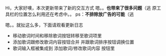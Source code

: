 ﻿Hi，大家好噢，本次更新带来了新的交互方式
嗯。。**也带来了很多问题**（逃
原工具栏的位置怎么利用还在考虑中。。
ps：**不排除放广告的可能**（逃  
  
嗯。。就扯这么多，下面请观看更新日志  
  
* 移动歌词时间和移除歌词按钮转移至歌词项里
* 添加歌词跟修改歌词内容按钮合并
  并跟歌词排序按钮调换位置
* 歌词输入框被集成到 添加歌词/修改歌词内容 按钮里